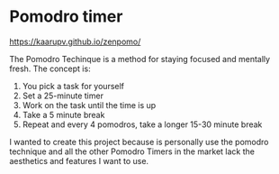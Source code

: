 # Pomodro timer

https://kaarupv.github.io/zenpomo/

The Pomodro Techinque is a method for staying focused and mentally fresh. The concept is:

1. You pick a task for yourself
2. Set a 25-minute timer
3. Work on the task until the time is up
4. Take a 5 minute break
5. Repeat and every 4 pomodros, take a longer 15-30 minute break

I wanted to create this project because is personally use the pomodro technique and all the other Pomodro Timers in the market lack the aesthetics and features I want to use.
